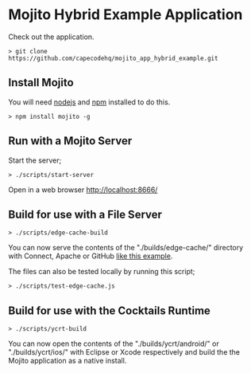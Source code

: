 # Mojito Hybrid Example Application

Check out the application.

    > git clone https://github.com/capecodehq/mojito_app_hybrid_example.git

## Install Mojito

You will need [nodejs](http://nodejs.org/) and [npm](https://npmjs.org/) installed to do this.

	> npm install mojito -g

## Run with a Mojito Server

Start the server;

    > ./scripts/start-server

Open in a web browser [http://localhost:8666/](http://localhost:8666/)

## Build for use with a File Server

	> ./scripts/edge-cache-build

You can now serve the contents of the "./builds/edge-cache/" directory with Connect, Apache or GitHub [like this example](http://ricallinson.github.com/mojito_app_hybrid_example/).

The files can also be tested locally by running this script;

	> ./scripts/test-edge-cache.js

## Build for use with the Cocktails Runtime

	> ./scripts/ycrt-build

You can now open the contents of the "./builds/ycrt/android/" or "./builds/ycrt/ios/" with Eclipse or Xcode respectively and build the the Mojito application as a native install.